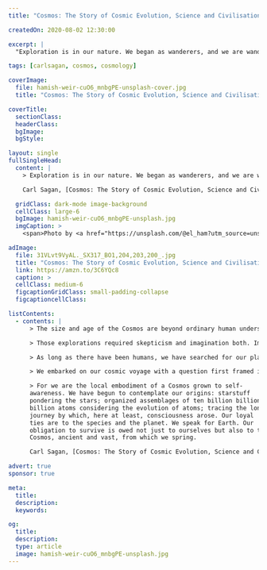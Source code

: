 ```yaml
---
title: "Cosmos: The Story of Cosmic Evolution, Science and Civilisation"

createdOn: 2020-08-02 12:30:00

excerpt: |
  "Exploration is in our nature. We began as wanderers, and we are wanderers still...

tags: [carlsagan, cosmos, cosmology]

coverImage:
  file: hamish-weir-cuO6_mnbgPE-unsplash-cover.jpg
  title: "Cosmos: The Story of Cosmic Evolution, Science and Civilisation"

coverTitle:
  sectionClass:
  headerClass:
  bgImage:
  bgStyle:

layout: single
fullSingleHead:
  content: |
    > Exploration is in our nature. We began as wanderers, and we are wanderers still. We have lingered long enough on the shores of the cosmic ocean. We are ready at last to set sail for the stars.

    Carl Sagan, [Cosmos: The Story of Cosmic Evolution, Science and Civilisation](https://amzn.to/3C6YQc8 "Cosmos: The Story of Cosmic Evolution, Science and Civilisation"), 1980. {.line-before}

  gridClass: dark-mode image-background
  cellClass: large-6
  bgImage: hamish-weir-cuO6_mnbgPE-unsplash.jpg
  imgCaption: >
    <span>Photo by <a href="https://unsplash.com/@el_ham?utm_source=unsplash&amp;utm_medium=referral&amp;utm_content=creditCopyText">Hamish Weir</a> on <a href="https://unsplash.com/s/photos/stars-moon?utm_source=unsplash&amp;utm_medium=referral&amp;utm_content=creditCopyText">Unsplash</a></span>

adImage:
  file: 31VLvt9VyAL._SX317_BO1,204,203,200_.jpg
  title: "Cosmos: The Story of Cosmic Evolution, Science and Civilisation"
  link: https://amzn.to/3C6YQc8
  caption: >
  cellClass: medium-6
  figcaptionGridClass: small-padding-collapse
  figcaptioncellClass:

listContents:
  - contents: |
      > The size and age of the Cosmos are beyond ordinary human understanding. Lost somewhere between immensity and eternity is our tiny planetary home. In a cosmic perspective, most human concerns seem insignificant, even petty. And yet our species is young and curious and brave and shows much promise. In the last few millennia we have made the most astonishing and unexpected discoveries about the Cosmos and our place within it, explorations that are exhilarating to consider. They remind us that humans have evolved to wonder, that understanding is a joy, that knowledge is prerequisite to survival. I believe our future depends on how well we know this Cosmos in which we float like a mote of dust in the morning sky.

      > Those explorations required skepticism and imagination both. Imagination will often carry us to worlds that never were. But without it, we go nowhere. Skepticism enables us to distinguish fancy from fact, to test our speculations. The Cosmos is rich beyond measure - in elegant facts, in exquisite interrelationships, in the subtle machinery of awe.

      > As long as there have been humans, we have searched for our place in the Cosmos. In the childhood of our species (when our ancestors gazed a little idly at the stars), among the Ionian scientists of ancient Greece, and in our own age, we have been transfixed by this question: Where are we? Who are we? We find that we live on an insignificant planet of a humdrum star lost between two spiral arms in the outskirts of a galaxy which is a member of a sparse cluster of galaxies, tucked away in some forgotten corner of a universe in which there are far more galaxies than people. This perspective is a courageous continuation of our penchant for constructing and testing mental models of the skies; the Sun as a red-hot stone, the stars as celestial flame, the Galaxy as the backbone of night.

      > We embarked on our cosmic voyage with a question first framed in the childhood of our species and in each generation asked anew with undiminished wonder: What are the stars? Exploration is in our nature. We began as wanderers, and we are wanderers still. We have lingered long enough on the shores of the cosmic ocean. We are ready at last to set sail for the stars.

      > For we are the local embodiment of a Cosmos grown to self-
      awareness. We have begun to contemplate our origins: starstuff
      pondering the stars; organized assemblages of ten billion billion
      billion atoms considering the evolution of atoms; tracing the long
      journey by which, here at least, consciousness arose. Our loyal­
      ties are to the species and the planet. We speak for Earth. Our
      obligation to survive is owed not just to ourselves but also to that
      Cosmos, ancient and vast, from which we spring.

      Carl Sagan, [Cosmos: The Story of Cosmic Evolution, Science and Civilisation](https://amzn.to/3C6YQc8 "Cosmos: The Story of Cosmic Evolution, Science and Civilisation"), 1980. {.line-before}

advert: true
sponsor: true

meta:
  title:
  description:
  keywords:

og:
  title:
  description:
  type: article
  image: hamish-weir-cuO6_mnbgPE-unsplash.jpg
---
```

